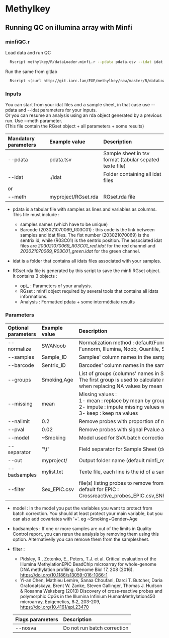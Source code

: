 # Methylkey

## Running QC on illumina array with Minfi

### minfiQC.r

Load data and run QC
```bash
  Rscript methylkey/R/dataLoader.minfi.r --pdata pdata.csv --idat idat --group Smoking_status,Sentrix_ID --model ~Smoking_status --out waterpipe
```

Run the same from gitlab

```bash
  Rscript <(curl http://git.iarc.lan/EGE/methylkey/raw/master/R/dataLoader.minfi.r) --pdata pdata.csv --idat idat --group Smoking_status,Sentrix_ID --model ~Smoking_status --out waterpipe
```

### Inputs

You can start from your idat files and a sample sheet, in that case use --pdata and --idat parameters for your inputs.<br/>
Or you can resume an analysis using an rda object generated by a previous run. Use --meth parameter.<br/>
(This file contain the RGset object + all parameters + some results)

  | Mandatory parameters   | Example value       |     Description                                                          |
  |:-----------------------|:--------------------|:-------------------------------------------------------------------------|
  | --pdata                | pdata.tsv           | Sample sheet in tsv format (tabular sepated texte file)                  |
  | --idat                 | ./idat              | Folder containing all idat files                                         |
  |   or                   |                     |                                                                          |
  | --meth                 | myproject/RGset.rda | RGset.rda file                                                           |
 

* pdata is a tabular file with samples as lines and variables as columns. This file must include : 
  * samples names (which have to be unique)
  * Barcode (203021070069_R03C01) : this code is the link between samples and idat files. The fist number (203021070069) is the sentrix id, while (R03C01) is the sentrix position. The associated idat files are *203021070069_R03C01_red.idat* for the red channel and *203021070069_R03C01_green.idat* for the green channel.

* idat is a folder that contains all idats files associated with your samples.

* RGset.rda file is generated by this script to save the minfi RGset object. It contains 3 objects : 
  * opt_  : Parameters of your analysis.
  * RGset : minfi object required by several tools that contains all idats informations.
  * Analysis : Formatted pdata + some intermédiate results

### Parameters

  | Optional parameters    | Example value   |     Description                                                          |
  |:-----------------------|:----------------|:-------------------------------------------------------------------------|
  | --normalize            | SWANoob         | Normalization method : default(Funnorm)  <br/> Funnorm, Illumina, Noob, Quantile, SWANoob or SWAN |
  | --samples              | Sample_ID       | Samples' column names in the sample sheet                                |
  | --barcode              | Sentrix_ID      | Barcodes' column names in the sample sheet                               |
  | --groups               | Smoking,Age     | List of groups (columns' names in Sample sheet), Default is Sentrix_ID.<br/> The first group is used to calculate mean betas<br/>  when replacing NA values by mean by group. |
  | --missing              | mean            | Missing values : <br/>1- mean   : replace by mean by group (default) <br/>2- impute : impute missing values with pamr <br/>3- keep   : keep na values |
  | --nalimit              | 0.2             | Remove probes with proportion of missing value above this threshold.     |
  | --pval                 | 0.02            | Remove probes with signal Pvalue above this threshold.                   |
  | --model                | ~Smoking        | Model used for SVA batch correction                                      |
  | --separator            | "\t"            | Field separator for Sample Sheet (default "\t")                          |
  | --out                  | myproject/      | Output folder name (default minfi_result)                                |
  | --badsamples           | mylist.txt      | Texte file, each line is the id of a sample to remove from the analysis  |
  | --filter               | Sex_EPIC.csv    | file(s) listing probes to remove from the analysis <br/>  default for EPIC : Crossreactive_probes_EPIC.csv,SNP_EPIC,SNP_ALL_races_5percent.csv,Sex_EPIC.csv |
  
* model : In the model you put the variables you want to protect from batch correction. You should at least protect your main variable, but you can also add covariates with '+'. eg ~Smoking+Gender+Age
* badsamples : If one or more samples are out of the limits in Quality Control report, you can rerun the analysis by removing them using this option. Alternativelly you can remove them from the samplesheet.
* filter : 
  * Pidsley, R., Zotenko, E., Peters, T.J. et al. Critical evaluation of the Illumina MethylationEPIC BeadChip microarray for whole-genome DNA methylation profiling. Genome Biol 17, 208 (2016). https://doi.org/10.1186/s13059-016-1066-1
  * Yi-an Chen, Mathieu Lemire, Sanaa Choufani, Darci T. Butcher, Daria Grafodatskaya, Brent W. Zanke, Steven Gallinger, Thomas J. Hudson & Rosanna Weksberg (2013) Discovery of cross-reactive probes and polymorphic CpGs in the Illumina Infinium HumanMethylation450 microarray, Epigenetics, 8:2, 203-209, https://doi.org/10.4161/epi.23470


  | Flags parameters       |     Description              |
  |:-----------------------|:-----------------------------|
  | --nosva                | Do not run batch correction  |



